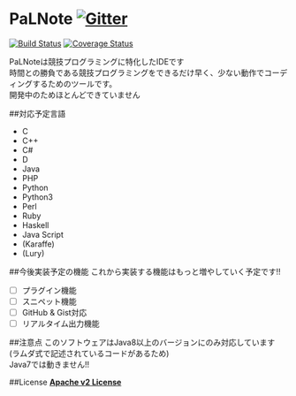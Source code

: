 PaLNote [![Gitter](https://badges.gitter.im/Join%20Chat.svg)](https://gitter.im/snvx/PaLNote?utm_source=badge&utm_medium=badge&utm_campaign=pr-badge)  
========

[![Build Status](https://travis-ci.org/snvx/PaLNote.svg)](https://travis-ci.org/snvx/PaLNote) [![Coverage Status](https://coveralls.io/repos/snvx/PaLNote/badge.png)](https://coveralls.io/r/snvx/PaLNote)


PaLNoteは競技プログラミングに特化したIDEです  
時間との勝負である競技プログラミングをできるだけ早く、少ない動作でコーディングするためのツールです。  
開発中のためほとんどできていません  

##対応予定言語
* C
* C++
* C#
* D
* Java
* PHP
* Python
* Python3
* Perl
* Ruby
* Haskell
* Java Script
* (Karaffe)
* (Lury)

##今後実装予定の機能
これから実装する機能はもっと増やしていく予定です!!  
- [ ] プラグイン機能
- [ ] スニペット機能
- [ ] GitHub & Gist対応
- [ ] リアルタイム出力機能

##注意点
このソフトウェアはJava8以上のバージョンにのみ対応しています  
(ラムダ式で記述されているコードがあるため)  
Java7では動きません!!

##License
[__Apache v2 License__](../master/LICENSE)
